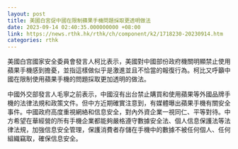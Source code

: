 ```yaml
---
layout: post
title: 美國白宮促中國在限制蘋果手機問題採取更透明做法
date: 2023-09-14 02:40:35.000000000 +08:00
link: https://news.rthk.hk/rthk/ch/component/k2/1718230-20230914.htm
categories: rthk
---
```


美國白宫國家安全委員會發言人柯比表示，美國對中國部份政府機關明顯禁止使用蘋果手機感到擔憂，並指這樣做似乎是激進並且不恰當的報復行為。柯比又呼籲中國在限制使用蘋果手機的問題採取更加透明的做法。

中國外交部發言人毛寧之前表示，中國沒有出台禁止購買和使用蘋果等外國品牌手機的法律法規和政策文件。但中方近期確實注意到，有媒體曝出蘋果手機有關安全事件。中國政府高度重視網絡和信息安全，對內外資企業一視同仁、平等對待。中方希望在華經營的所有手機企業都能夠嚴格遵守數據安全法、個人信息保護法等法律法規，加強信息安全管理，保護消費者存儲在手機中的數據不被任何個人、任何組織竊取，確保信息安全。
